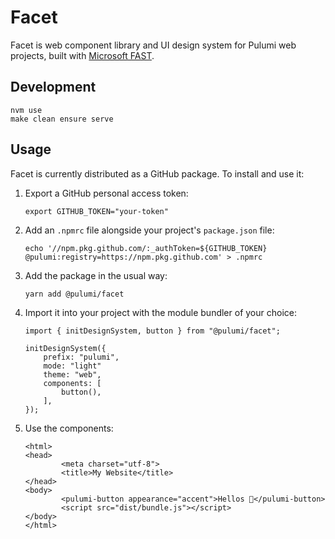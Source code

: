 # Facet

Facet is web component library and UI design system for Pulumi web projects, built with [Microsoft FAST](https://www.fast.design/).

## Development

```
nvm use
make clean ensure serve
```

## Usage

Facet is currently distributed as a GitHub package. To install and use it:


1. Export a GitHub personal access token:

    ```
    export GITHUB_TOKEN="your-token"
    ```

2. Add an `.npmrc` file alongside your project's `package.json` file:

    ```
    echo '//npm.pkg.github.com/:_authToken=${GITHUB_TOKEN}
    @pulumi:registry=https://npm.pkg.github.com' > .npmrc
    ```

3. Add the package in the usual way:

    ```
    yarn add @pulumi/facet
    ```

4. Import it into your project with the module bundler of your choice:

    ```
    import { initDesignSystem, button } from "@pulumi/facet";

    initDesignSystem({
        prefix: "pulumi",
        mode: "light"
        theme: "web",
        components: [
            button(),
        ],
    });
    ```

4. Use the components:

    ```
    <html>
    <head>
            <meta charset="utf-8">
            <title>My Website</title>
    </head>
    <body>
            <pulumi-button appearance="accent">Hellos 👋</pulumi-button>
            <script src="dist/bundle.js"></script>
    </body>
    </html>
    ```
